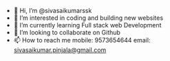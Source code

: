 - 👋 Hi, I’m @sivasaikumarssk
- 👀 I’m interested in coding and building new websites
- 🌱 I’m currently learning Full stack web Development
- 💞️ I’m looking to collaborate on Github
- 📫 How to reach me mobile: 9573654644 email: sivasaikumar.pinjala@gmail.com

<!---
sivasaikumarssk/sivasaikumarssk is a ✨ special ✨ repository because its `README.md` (this file) appears on your GitHub profile.
You can click the Preview link to take a look at your changes.
--->
